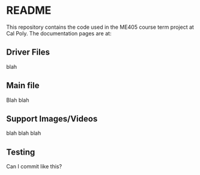 # README
This repository contains the code used in the ME405 course term project at Cal Poly.
The documentation pages are at: 

## Driver Files
blah

## Main file
Blah blah

## Support Images/Videos
blah blah blah

## Testing
Can I commit like this?
